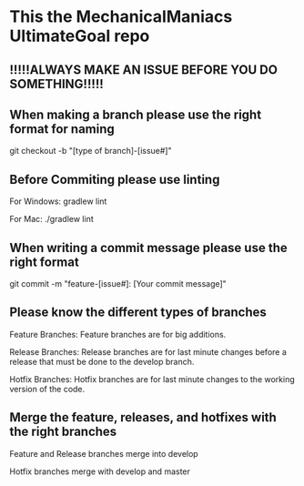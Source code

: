 # This the MechanicalManiacs UltimateGoal repo

## !!!!!ALWAYS MAKE AN ISSUE BEFORE YOU DO SOMETHING!!!!!

## When making a branch please use the right format for naming
  git checkout -b "[type of branch]-[issue#]"

## Before Commiting please use linting

  For Windows: gradlew lint

  For Mac: ./gradlew lint
  
## When writing a commit message please use the right format

  git commit -m "feature-[issue#]: [Your commit message]"
  
## Please know the different types of branches
  
  Feature Branches: Feature branches are for big additions.
  
  Release Branches: Release branches are for last minute changes before a release that must be done to the develop branch.
  
  Hotfix Branches: Hotfix branches are for last minute changes to the working version of the code.

## Merge the feature, releases, and hotfixes with the right branches

  Feature and Release branches merge into develop
  
  Hotfix branches merge with develop and master

